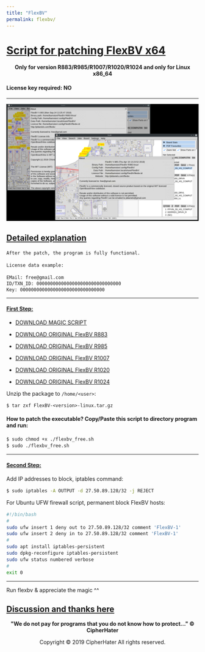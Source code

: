 ```yaml
---
title: "FlexBV"
permalink: flexbv/
---
```


# [Script for patching FlexBV x64]()

<center>
	<p><b>
		Only for version R883/R985/R1007/R1020/R1024 and only for Linux x86_64
	</b></p>
</center>

#### License key required: NO

---

![FLEXBV](images/flexbv.jpg)


## [Detailed explanation]()

```
After the patch, the program is fully functional.

License data example:

EMail: free@gmail.com
ID/TXN_ID: 0000000000000000000000000000000
Key: 0000000000000000000000000000000
```

---

#### [First Step:]()
 
- [DOWNLOAD MAGIC SCRIPT](https://raw.githubusercontent.com/cipherhater/CipherHater/master/flexbv_free.sh)

- [DOWNLOAD ORIGINAL FlexBV R883](orig/FlexBV-R883-linux.tar.gz)

- [DOWNLOAD ORIGINAL FlexBV R985](orig/FlexBV-R985-linux.tar.gz)

- [DOWNLOAD ORIGINAL FlexBV R1007](orig/FlexBV-R1007-linux.tar.gz)

- [DOWNLOAD ORIGINAL FlexBV R1020](orig/FlexBV-R1020-linux.tar.gz)

- [DOWNLOAD ORIGINAL FlexBV R1024](orig/FlexBV-R1024-linux.tar.gz)


Unzip the package to `/home/<user>`:

```
$ tar zxf FlexBV-<version>-linux.tar.gz
```
 
#### How to patch the executable? Copy/Paste this script to directory program and run:

```bash
$ sudo chmod +x ./flexbv_free.sh
$ sudo ./flexbv_free.sh
```

---

#### [Second Step:]()

Add IP addresses to block, iptables command:

```bash
$ sudo iptables -A OUTPUT -d 27.50.89.128/32 -j REJECT
```

For Ubuntu UFW firewall script, permanent block FlexBV hosts:

```bash
#!/bin/bash
#
sudo ufw insert 1 deny out to 27.50.89.128/32 comment 'FlexBV-1'
sudo ufw insert 2 deny in to 27.50.89.128/32 comment 'FlexBV-1'
#
sudo apt install iptables-persistent
sudo dpkg-reconfigure iptables-persistent
sudo ufw status numbered verbose
#
exit 0
```

---

 Run flexbv & appreciate the magic ^^

## [Discussion and thanks here](https://gist.github.com/cipherhater/4e75d4e4551db171de03e9618456a7ea)

<center>
    <p><b>
	"We do not pay for programs that you do not know how to protect..." &copy; CipherHater
    </b></p>
</center>

<center>
    <p>
	Copyright &copy; 2019 CipherHater All rights reserved.
    </p>
</center>
